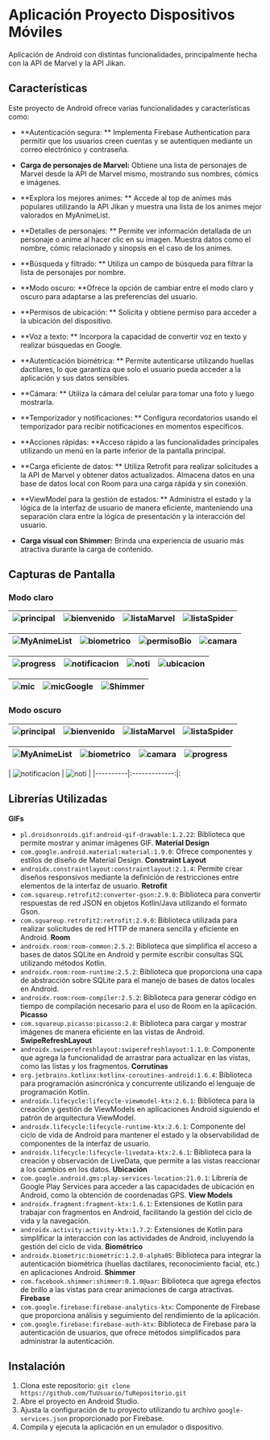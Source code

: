 # Aplicación Proyecto Dispositivos Móviles

Aplicación de Android con distintas funcionalidades, principalmente hecha con la API de Marvel y la API Jikan.

## Características

Este proyecto de Android ofrece varias funcionalidades y características como:

- **Autenticación segura: ** Implementa Firebase Authentication para permitir que los usuarios creen cuentas y se autentiquen mediante un correo electrónico y contraseña.

- **Carga de personajes de Marvel:** Obtiene una lista de personajes de Marvel desde la API de Marvel mismo, mostrando sus nombres, cómics e imágenes.

- **Explora los mejores animes: ** Accede al top de animes más populares utilizando la API Jikan y muestra una lista de los animes mejor valorados en MyAnimeList.

- **Detalles de personajes: ** Permite ver información detallada de un personaje o anime al hacer clic en su imagen. Muestra datos como el nombre, cómic relacionado y sinopsis en el caso de los animes.

- **Búsqueda y filtrado: ** Utiliza un campo de búsqueda para filtrar la lista de personajes por nombre.

- **Modo oscuro: **Ofrece la opción de cambiar entre el modo claro y oscuro para adaptarse a las preferencias del usuario.

- **Permisos de ubicación: ** Solicita y obtiene permiso para acceder a la ubicación del dispositivo.

- **Voz a texto: ** Incorpora la capacidad de convertir voz en texto y realizar búsquedas en Google.

- **Autenticación biométrica: ** Permite autenticarse utilizando huellas dactilares, lo que garantiza que solo el usuario pueda acceder a la aplicación y sus datos sensibles.

- **Cámara: ** Utiliza la cámara del celular para tomar una foto y luego mostrarla.

- **Temporizador y notificaciones: ** Configura recordatorios usando el temporizador para recibir notificaciones en momentos específicos.

- **Acciones rápidas: **Acceso rápido a las funcionalidades principales utilizando un menú en la parte inferior de la pantalla principal.

- **Carga eficiente de datos: ** Utiliza Retrofit para realizar solicitudes a la API de Marvel y obtener datos actualizados. Almacena datos en una base de datos local con Room para una carga rápida y sin conexión.

- **ViewModel para la gestión de estados: **  Administra el estado y la lógica de la interfaz de usuario de manera eficiente, manteniendo una separación clara entre la lógica de presentación y la interacción del usuario.

- **Carga visual con Shimmer:** Brinda una experiencia de usuario más atractiva durante la carga de contenido.

## Capturas de Pantalla

### Modo claro

| ![principal](images/principal_claro.png) | ![bienvenido](images/bienvenido_claro.png) |![listaMarvel](images/lista_Marvel_claro.png) |![listaSpider](images/lista_Spider_Man_claro.png) |
|----------|:-------------:|:-------------:|:-------------:

| ![MyAnimeList](images/MyAnimeList_claro.png) | ![biometrico](images/autenticacion_biometrica_claro.png) |![permisoBio](images/permiso_biometrico.png) |![camara](images/camara_claro.png) |
|----------|:-------------:|:-------------:|:-------------:

| ![progress](images/progressBar_claro.png) | ![notificacion](images/notificacion_claro.png) |![noti](images/noti_claro.png) |![ubicacion](images/permiso_ubicacion.png) |
|----------|:-------------:|:-------------:|:-------------:

| ![mic](images/permiso_mic.png) | ![micGoogle](images/mic_Google.png) |![Shimmer](images/Shimmer.png) |
|----------|:-------------:|:-------------:|

### Modo oscuro

| ![principal](images/principal_oscuro.png) | ![bienvenido](images/bienvenido_oscuro.png) |![listaMarvel](images/lista_Marvel_oscuro.png) |![listaSpider](images/lista_Spider_Man_oscuro.png) |
|----------|:-------------:|:-------------:|:-------------:

| ![MyAnimeList](images/MyAnimeList_oscuro.png) | ![biometrico](images/autenticacion_biometrica_oscuro.png) |![camara](images/camara_oscuro.png) |![progress](images/progressBar_oscuro.png) |
|----------|:-------------:|:-------------:|:-------------:

| ![notificacion](images/notificacion_oscuro.png) | ![noti](images/noti_oscuro.png) |
|----------|:-------------:|:

## Librerías Utilizadas
**GIFs**
- `pl.droidsonroids.gif:android-gif-drawable:1.2.22`: Biblioteca que permite mostrar y animar imágenes GIF.
**Material Design**
- `com.google.android.material:material:1.9.0`: Ofrece componentes y estilos de diseño de Material Design.
**Constraint Layout**
- `androidx.constraintlayout:constraintlayout:2.1.4`: Permite crear diseños responsivos mediante la definición de restricciones entre elementos de la interfaz de usuario.
**Retrofit**
- `com.squareup.retrofit2:converter-gson:2.9.0`: Biblioteca para convertir respuestas de red JSON en objetos Kotlin/Java utilizando el formato Gson.
- `com.squareup.retrofit2:retrofit:2.9.0`: Biblioteca utilizada para realizar solicitudes de red HTTP de manera sencilla y eficiente en Android.
**Room**
- `androidx.room:room-common:2.5.2`: Biblioteca que simplifica el acceso a bases de datos SQLite en Android y permite escribir consultas SQL utilizando métodos Kotlin.
- `androidx.room:room-runtime:2.5.2`: Biblioteca que proporciona una capa de abstracción sobre SQLite para el manejo de bases de datos locales en Android.
- `androidx.room:room-compiler:2.5.2`: Biblioteca para generar código en tiempo de compilación necesario para el uso de Room en la aplicación.
**Picasso**
- `com.squareup.picasso:picasso:2.8`: Biblioteca para cargar y mostrar imágenes de manera eficiente en las vistas de Android.
**SwipeRefreshLayout**
- `androidx.swiperefreshlayout:swiperefreshlayout:1.1.0`: Componente que agrega la funcionalidad de arrastrar para actualizar en las vistas, como las listas y los fragmentos.
**Corrutinas**
- `org.jetbrains.kotlinx:kotlinx-coroutines-android:1.6.4`: Biblioteca para programación asincrónica y concurrente utilizando el lenguaje de programación Kotlin.
- `androidx.lifecycle:lifecycle-viewmodel-ktx:2.6.1`: Biblioteca para la creación y gestión de ViewModels en aplicaciones Android siguiendo el patrón de arquitectura ViewModel.
- `androidx.lifecycle:lifecycle-runtime-ktx:2.6.1`: Componente del ciclo de vida de Android para mantener el estado y la observabilidad de componentes de la interfaz de usuario.
- `androidx.lifecycle:lifecycle-livedata-ktx:2.6.1`: Biblioteca para la creación y observación de LiveData, que permite a las vistas reaccionar a los cambios en los datos.
**Ubicación**
- `com.google.android.gms:play-services-location:21.0.1`: Librería de Google Play Services para acceder a las capacidades de ubicación en Android, como la obtención de coordenadas GPS.
**View Models**
- `androidx.fragment:fragment-ktx:1.6.1`: Extensiones de Kotlin para trabajar con fragmentos en Android, facilitando la gestión del ciclo de vida y la navegación.
- `androidx.activity:activity-ktx:1.7.2`: Extensiones de Kotlin para simplificar la interacción con las actividades de Android, incluyendo la gestión del ciclo de vida.
**Biométrico**
- `androidx.biometric:biometric:1.2.0-alpha05`: Biblioteca para integrar la autenticación biométrica (huellas dactilares, reconocimiento facial, etc.) en aplicaciones Android.
**Shimmer**
- `com.facebook.shimmer:shimmer:0.1.0@aar`: Biblioteca que agrega efectos de brillo a las vistas para crear animaciones de carga atractivas.
**Firebase**
- `com.google.firebase:firebase-analytics-ktx`: Componente de Firebase que proporciona análisis y seguimiento del rendimiento de la aplicación.
- `com.google.firebase:firebase-auth-ktx`: Biblioteca de Firebase para la autenticación de usuarios, que ofrece métodos simplificados para administrar la autenticación.

## Instalación

1. Clona este repositorio: `git clone https://github.com/TuUsuario/TuRepositorio.git`
2. Abre el proyecto en Android Studio.
3. Ajusta la configuración de tu proyecto utilizando tu archivo `google-services.json` proporcionado por Firebase.
4. Compila y ejecuta la aplicación en un emulador o dispositivo.